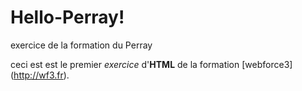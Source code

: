 # Hello-Perray!
exercice de la formation du Perray

ceci est est le premier *exercice* d'**HTML** de la formation [webforce3] (http://wf3.fr).


